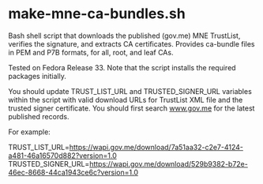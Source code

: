 # make-mne-ca-bundles.sh
Bash shell script that downloads the published (gov.me) MNE TrustList, verifies the signature, and extracts CA certificates. Provides ca-bundle files in PEM and P7B formats, for all, root, and leaf CAs.

Tested on Fedora Release 33. Note that the script installs the required packages initially.

You should update TRUST_LIST_URL and TRUSTED_SIGNER_URL variables within the script with valid download URLs for TrustList XML file and the trusted signer certificate.
You should first search www.gov.me for the latest published records.

For example:

TRUST_LIST_URL=https://wapi.gov.me/download/7a51aa32-c2e7-4124-a481-46a16570d882?version=1.0
TRUSTED_SIGNER_URL=https://wapi.gov.me/download/529b9382-b72e-46ec-8668-44ca1943ce6c?version=1.0

